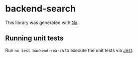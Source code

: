 # backend-search

This library was generated with [Nx](https://nx.dev).

## Running unit tests

Run `nx test backend-search` to execute the unit tests via [Jest](https://jestjs.io).
